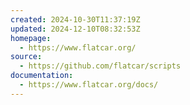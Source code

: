 ```yaml
---
created: 2024-10-30T11:37:19Z
updated: 2024-12-10T08:32:53Z
homepage:
  - https://www.flatcar.org/
source:
  - https://github.com/flatcar/scripts
documentation:
  - https://www.flatcar.org/docs/
---
```

